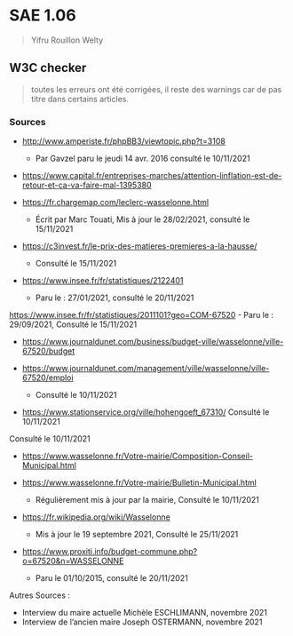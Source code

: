 # SAE 1.06
> Yifru Rouillon Welty

## W3C checker
> toutes les erreurs ont été corrigées, il reste des warnings car de pas titre dans certains articles.


### Sources

- http://www.amperiste.fr/phpBB3/viewtopic.php?t=3108 
    - Par Gavzel paru le jeudi 14 avr. 2016 consulté le 10/11/2021
  
- https://www.capital.fr/entreprises-marches/attention-linflation-est-de-retour-et-ca-va-faire-mal-1395380

- https://fr.chargemap.com/leclerc-wasselonne.html 
    - Écrit par Marc Touati, Mis à jour le 28/02/2021, consulté le 15/11/2021
  
- https://c3invest.fr/le-prix-des-matieres-premieres-a-la-hausse/
    - Consulté le 15/11/2021

- https://www.insee.fr/fr/statistiques/2122401
    - Paru le : 27/01/2021, consulté le 20/11/2021

https://www.insee.fr/fr/statistiques/2011101?geo=COM-67520
    - Paru le : 29/09/2021, Consulté le 15/11/2021

- https://www.journaldunet.com/business/budget-ville/wasselonne/ville-67520/budget 
- https://www.journaldunet.com/management/ville/wasselonne/ville-67520/emploi
    - Consulté le 10/11/2021

- https://www.stationservice.org/ville/hohengoeft_67310/ 
Consulté le 10/11/2021

Consulté le 10/11/2021
- https://www.wasselonne.fr/Votre-mairie/Composition-Conseil-Municipal.html 

- https://www.wasselonne.fr/Votre-mairie/Bulletin-Municipal.html 
    - Régulièrement mis à jour par la mairie, Consulté le 10/11/2021

- https://fr.wikipedia.org/wiki/Wasselonne
    - Mis à jour le 19 septembre 2021, Consulté le 25/11/2021

- https://www.proxiti.info/budget-commune.php?o=67520&n=WASSELONNE
    - Paru le 01/10/2015, consulté le 20/11/2021



Autres Sources :

- Interview du maire actuelle Michèle ESCHLIMANN, novembre 2021
- Interview de l’ancien maire Joseph OSTERMANN, novembre 2021

